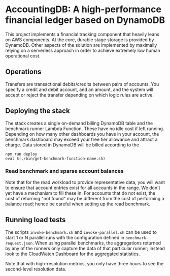 # AccountingDB: A high-performance financial ledger based on DynamoDB

This project implements a financial tracking component that heavily leans on AWS components. At the core, durable stage
storage is provided by DynamoDB. Other aspects of the solution are implemented by maximally relying on a serverless
approach in order to achieve extremely low human operational cost.

## Operations

Transfers are transactional debits/credits between pairs of accounts. You specify a credit and debit account, and an
amount, and the system will accept or reject the transfer depending on which logic rules are active.

## Deploying the stack

The stack creates a single on-demand billing DynamoDB table and the benchmark runner Lambda Function. These have no idle
cost if left running. Depending on how many other dashboards you have in your account, the benchmark dashboard may
exceed your free tier allowance and attract a charge. Data stored in DynamoDB will be billed according to the

```shell
npm run deploy
eval $(./bin/get-benchmark-function-name.sh)
```

### Read benchmark and sparse account balances

Note that for the read workload to provide representative data, you will want to ensure that account entries exist for
all accounts in the range. We don't yet have a mechanism to fill these in. For accounts that do not exist, the cost of
returning "not found" may be different from the cost of performing a balance read; hence be careful when setting up the
read benchmark.

## Running load tests

The scripts `invoke-benchmark.sh` and `invoke-parallel.sh` can be used to start 1 or N parallel runs with the
configuration defined in `benchmark-request.json`. When using parallel benchmarks, the aggregations returned by any of
the runners only capture the data of that particular runner; instead look to the CloudWatch Dashboard for the aggregated
statistics.

Note that with high-resolution metrics, you only have three hours to see the second-level resolution data.